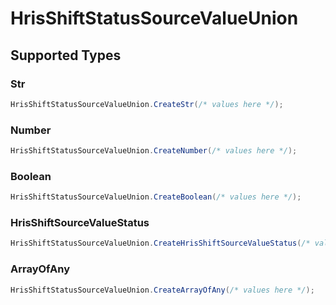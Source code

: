 # HrisShiftStatusSourceValueUnion


## Supported Types

### Str

```csharp
HrisShiftStatusSourceValueUnion.CreateStr(/* values here */);
```

### Number

```csharp
HrisShiftStatusSourceValueUnion.CreateNumber(/* values here */);
```

### Boolean

```csharp
HrisShiftStatusSourceValueUnion.CreateBoolean(/* values here */);
```

### HrisShiftSourceValueStatus

```csharp
HrisShiftStatusSourceValueUnion.CreateHrisShiftSourceValueStatus(/* values here */);
```

### ArrayOfAny

```csharp
HrisShiftStatusSourceValueUnion.CreateArrayOfAny(/* values here */);
```
